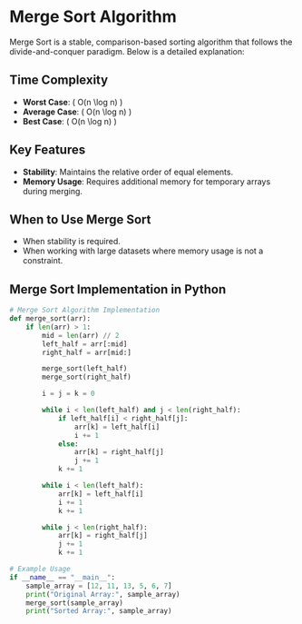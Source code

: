 
# Merge Sort Algorithm

Merge Sort is a stable, comparison-based sorting algorithm that follows the divide-and-conquer paradigm. Below is a detailed explanation:

## Time Complexity
- **Worst Case**: \( O(n \log n) \)
- **Average Case**: \( O(n \log n) \)
- **Best Case**: \( O(n \log n) \)

## Key Features
- **Stability**: Maintains the relative order of equal elements.
- **Memory Usage**: Requires additional memory for temporary arrays during merging.

## When to Use Merge Sort
- When stability is required.
- When working with large datasets where memory usage is not a constraint.

## Merge Sort Implementation in Python
```python
# Merge Sort Algorithm Implementation
def merge_sort(arr):
    if len(arr) > 1:
        mid = len(arr) // 2
        left_half = arr[:mid]
        right_half = arr[mid:]

        merge_sort(left_half)
        merge_sort(right_half)

        i = j = k = 0

        while i < len(left_half) and j < len(right_half):
            if left_half[i] < right_half[j]:
                arr[k] = left_half[i]
                i += 1
            else:
                arr[k] = right_half[j]
                j += 1
            k += 1

        while i < len(left_half):
            arr[k] = left_half[i]
            i += 1
            k += 1

        while j < len(right_half):
            arr[k] = right_half[j]
            j += 1
            k += 1

# Example Usage
if __name__ == "__main__":
    sample_array = [12, 11, 13, 5, 6, 7]
    print("Original Array:", sample_array)
    merge_sort(sample_array)
    print("Sorted Array:", sample_array)
```
